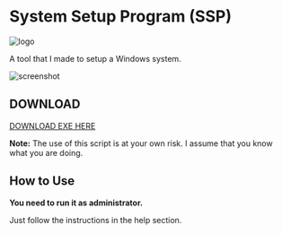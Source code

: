 # System Setup Program (SSP)
![logo](https://i.imgur.com/6O8msWc.png) 

A tool that I made to setup a Windows system.

![screenshot](https://i.imgur.com/9uZxP6T.png)

## DOWNLOAD

[DOWNLOAD EXE HERE](https://github.com/jebr/SSP/releases/)

**Note:** The use of this script is at your own risk. I assume that you know what you are doing.

## How to Use

**You need to run it as administrator.**

Just follow the instructions in the help section.
